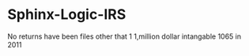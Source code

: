 # Sphinx-Logic-IRS

No returns have been files other that 1 1,million dollar intangable 1065 in 2011
